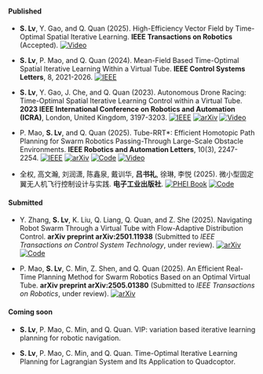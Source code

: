 #### Published

- <strong>S. Lv</strong>, Y. Gao, and Q. Quan (2025). High-Efficiency Vector Field by Time-Optimal Spatial Iterative Learning. <strong>IEEE Transactions on Robotics</strong> (Accepted). 
[![Video](https://img.shields.io/badge/Youtube-8A2BE2)](https://www.youtube.com/watch?v=2SIlN8J5JVo)


- <strong>S. Lv</strong>, P. Mao, and Q. Quan (2024). Mean-Field Based Time-Optimal Spatial Iterative Learning Within a Virtual Tube. <strong>IEEE Control Systems Letters</strong>, 8, 2021-2026. 
[![IEEE](https://img.shields.io/badge/IEEE-%23007C9B)](https://ieeexplore.ieee.org/abstract/document/10589420)

- <strong>S. Lv</strong>, Y. Gao, J. Che, and Q. Quan (2023). Autonomous Drone Racing: Time-Optimal Spatial Iterative Learning Control within a Virtual Tube. <strong>2023 IEEE International Conference on Robotics and Automation (ICRA)</strong>, London, United Kingdom, 3197-3203. 
[![IEEE](https://img.shields.io/badge/IEEE-%23007C9B)](https://ieeexplore.ieee.org/abstract/document/10161383) [![arXiv](https://img.shields.io/badge/arXiv-b31b1b)](https://arxiv.org/abs/2306.15992) [![Video](https://img.shields.io/badge/Youtube-8A2BE2)](https://www.youtube.com/watch?v=qGTPGCLu2UQ&t=6s)

- P. Mao, <strong>S. Lv</strong>, and Q. Quan (2025). Tube-RRT*: Efficient Homotopic Path Planning for Swarm Robotics Passing-Through Large-Scale Obstacle Environments. <strong>IEEE Robotics and Automation Letters</strong>, 10(3), 2247-2254. [![IEEE](https://img.shields.io/badge/IEEE-%23007C9B)](https://ieeexplore.ieee.org/abstract/document/10844529/)  [![arXiv](https://img.shields.io/badge/arXiv-b31b1b)](https://arxiv.org/abs/2404.09200) [![Code](https://img.shields.io/badge/Code-blue)](https://github.com/MorePanda123/TubeRRT) [![Video](https://img.shields.io/badge/Youtube-8A2BE2)](https://www.youtube.com/watch?v=xDccyfEWrNc)

- 全权, 高文瀚, 刘润潇, 陈鑫泉, 戴训华, <strong>吕书礼</strong>, 徐琳, 李悦 (2025). 微小型固定翼无人机飞行控制设计与实践. <strong>电子工业出版社</strong>. [![PHEI Book](https://img.shields.io/badge/Buy-2A5CAA?logo=azurepipelines&logoColor=white)](https://www.phei.com.cn/module/goods/wssd_content.jsp?bookid=67746) [![Code](https://img.shields.io/badge/Code-blue)](https://rflysim.com/doc/zh/C/5.FW_Book.html)

#### Submitted

- Y. Zhang, <strong>S. Lv</strong>, K. Liu, Q. Liang, Q. Quan, and Z. She (2025). Navigating Robot Swarm Through a Virtual Tube with Flow-Adaptive Distribution Control. <strong>arXiv preprint arXiv:2501.11938</strong> (Submitted to <i>IEEE Transactions on Control System Technology</i>, under review). [![arXiv](https://img.shields.io/badge/arXiv-b31b1b)](https://arxiv.org/abs/2501.11938) [![Code](https://img.shields.io/badge/Code-blue)](https://github.com/Yongwei-Zhang/Narrow-Virtual-Tube-Navigation)

- P. Mao, <strong>S. Lv</strong>, C. Min, Z. Shen, and Q. Quan (2025). An Efficient Real-Time Planning Method for Swarm Robotics Based on an Optimal Virtual Tube. <strong>arXiv preprint arXiv:2505.01380</strong> (Submitted to <i>IEEE Transactions on Robotics</i>, under review).  [![arXiv](https://img.shields.io/badge/arXiv-b31b1b)](https://arxiv.org/abs/2505.01380)

#### Coming soon

- <strong>S. Lv</strong>, P. Mao, C. Min, and Q. Quan. VIP: variation based iterative learning planning for robotic navigation.

- <strong>S. Lv</strong>, P. Mao, C. Min, and Q. Quan. Time-Optimal Iterative Learning Planning for Lagrangian System and Its Application to Quadcoptor.